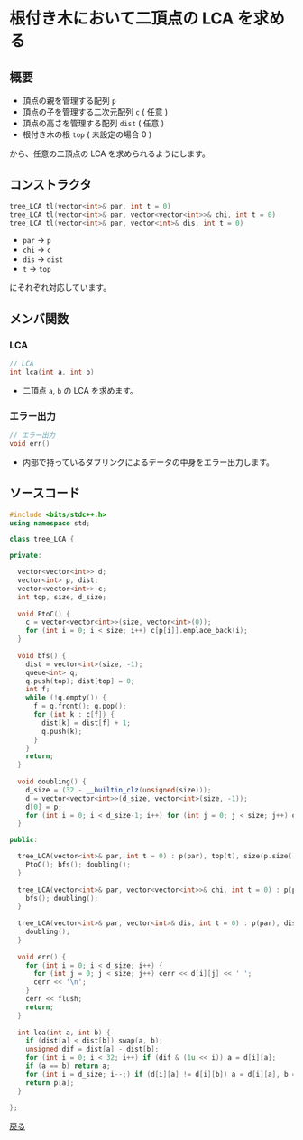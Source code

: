 # 根付き木において二頂点の LCA を求める

## 概要
- 頂点の親を管理する配列 `p`
- 頂点の子を管理する二次元配列 `c` ( 任意 )
- 頂点の高さを管理する配列 `dist` ( 任意 )
- 根付き木の根 `top` ( 未設定の場合 0 )

から、任意の二頂点の LCA を求められるようにします。

## コンストラクタ
```cpp
tree_LCA tl(vector<int>& par, int t = 0)
tree_LCA tl(vector<int>& par, vector<vector<int>>& chi, int t = 0)
tree_LCA tl(vector<int>& par, vector<int>& dis, int t = 0)
```
- `par` → `p`
- `chi` → `c`
- `dis` → `dist`
- `t` → `top`

にそれぞれ対応しています。

## メンバ関数

### LCA
```cpp
// LCA
int lca(int a, int b)
```
- 二頂点 `a`, `b` の LCA を求めます。
### エラー出力
```cpp
// エラー出力
void err()
```
- 内部で持っているダブリングによるデータの中身をエラー出力します。

## ソースコード

```cpp
#include <bits/stdc++.h>
using namespace std;

class tree_LCA {

private:

  vector<vector<int>> d;
  vector<int> p, dist;
  vector<vector<int>> c;
  int top, size, d_size;
  
  void PtoC() {
    c = vector<vector<int>>(size, vector<int>(0));
    for (int i = 0; i < size; i++) c[p[i]].emplace_back(i);
  }
  
  void bfs() {
    dist = vector<int>(size, -1);
    queue<int> q;
    q.push(top); dist[top] = 0;
    int f;
    while (!q.empty()) {
      f = q.front(); q.pop();
      for (int k : c[f]) {
        dist[k] = dist[f] + 1;
        q.push(k);
      }
    }
    return;
  }
  
  void doubling() {
    d_size = (32 - __builtin_clz(unsigned(size)));
    d = vector<vector<int>>(d_size, vector<int>(size, -1));
    d[0] = p;
    for (int i = 0; i < d_size-1; i++) for (int j = 0; j < size; j++) d[i+1][j] = (d[i][j] == -1 ? -1 : d[i][d[i][j]]);
  }

public:

  tree_LCA(vector<int>& par, int t = 0) : p(par), top(t), size(p.size()) {
    PtoC(); bfs(); doubling();
  }
  
  tree_LCA(vector<int>& par, vector<vector<int>>& chi, int t = 0) : p(par), c(chi), top(t), size(p.size()) {
    bfs(); doubling();
  }
  
  tree_LCA(vector<int>& par, vector<int>& dis, int t = 0) : p(par), dist(dis), top(t), size(p.size()) {
    doubling();
  }
  
  void err() {
    for (int i = 0; i < d_size; i++) {
      for (int j = 0; j < size; j++) cerr << d[i][j] << ' ';
      cerr << '\n';
    }
    cerr << flush;
    return;
  }
  
  int lca(int a, int b) {
    if (dist[a] < dist[b]) swap(a, b);
    unsigned dif = dist[a] - dist[b];
    for (int i = 0; i < 32; i++) if (dif & (1u << i)) a = d[i][a];
    if (a == b) return a;
    for (int i = d_size; i--;) if (d[i][a] != d[i][b]) a = d[i][a], b = d[i][b];
    return p[a];
  }
  
};
```

<a href = "https://github.com/tomo-224/klib/blob/main/type/graph.md">戻る</a>
